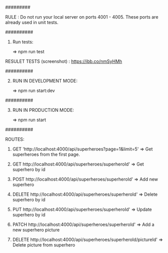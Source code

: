 #########

RULE : Do not run your local server on ports 4001 - 4005. These ports are already used in unit tests.

##########

1. Run tests:

    => npm run test

RESULET TESTS (screenshot) : https://ibb.co/nmSyHMh

##########

2. RUN IN DEVELOPMENT MODE:

    => npm run start:dev

##########

3. RUN IN PRODUCTION MODE: 

    => npm run start

##########

ROUTES:

1. GET 'http://localhost:4000/api/superheroes?page=1&limit=5' =>  Get superheroes from the first page.

2. GET http://localhost:4000/api/superheroes/superheroId' => Get superhero by id

3. POST http://localhost:4000/api/superheroes/superheroId' => Add new superhero

4. DELETE http://localhost:4000/api/superheroes/superheroId' => Delete superhero by id

5. PUT http://localhost:4000/api/superheroes/superheroId' => Update superhero by id

6. PATCH http://localhost:4000/api/superheroes/superheroId' => Add a new superhero picture

7. DELETE http://localhost:4000/api/superheroes/superheroId/pictureId' => Delete picture from superhero



